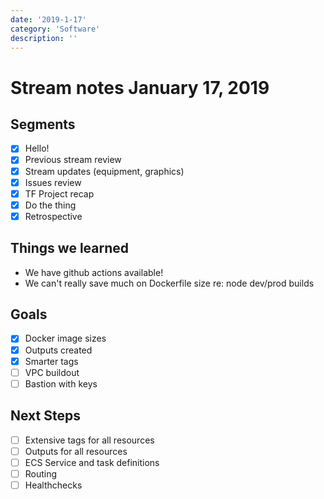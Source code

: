 ```yaml
---
date: '2019-1-17'
category: 'Software'
description: ''
---
```


# Stream notes January 17, 2019

## Segments

- [x] Hello!
- [x] Previous stream review
- [x] Stream updates (equipment, graphics)
- [x] Issues review
- [x] TF Project recap
- [x] Do the thing
- [x] Retrospective

## Things we learned

- We have github actions available!
- We can't really save much on Dockerfile size re: node dev/prod builds

## Goals

- [x] Docker image sizes
- [x] Outputs created
- [x] Smarter tags
- [ ] VPC buildout
- [ ] Bastion with keys

## Next Steps

- [ ] Extensive tags for all resources
- [ ] Outputs for all resources
- [ ] ECS Service and task definitions
- [ ] Routing
- [ ] Healthchecks
